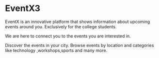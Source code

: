 # EventX3

EventX is an innovative platform that shows information about upcoming events around you. Exclusively for the college students.

We are here to connect you to the events you are interested in. 

Discover the events in your city. Browse events by location and categories like technology ,workshops,sports and many more.

